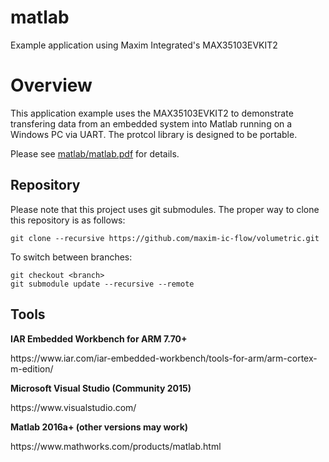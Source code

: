 # matlab
Example application using Maxim Integrated's MAX35103EVKIT2

# Overview

This application example uses the MAX35103EVKIT2 to demonstrate transfering data from an embedded system into Matlab running on a Windows PC via UART.  The protcol library is designed to be portable.

Please see [matlab/matlab.pdf](https://github.com/maxim-ic-flow/matlab/blob/master/matlab.pdf) for details.

## Repository

Please note that this project uses git submodules.  The proper way to clone this repository is as follows:

```
git clone --recursive https://github.com/maxim-ic-flow/volumetric.git
```
To switch between branches:

```
git checkout <branch>
git submodule update --recursive --remote
```
## Tools

<b>IAR Embedded Workbench for ARM 7.70+</b>
<p>https://www.iar.com/iar-embedded-workbench/tools-for-arm/arm-cortex-m-edition/

<b>Microsoft Visual Studio (Community 2015)</b>
<p>https://www.visualstudio.com/

<b>Matlab 2016a+ (other versions may work)</b>
<p>https://www.mathworks.com/products/matlab.html
  
